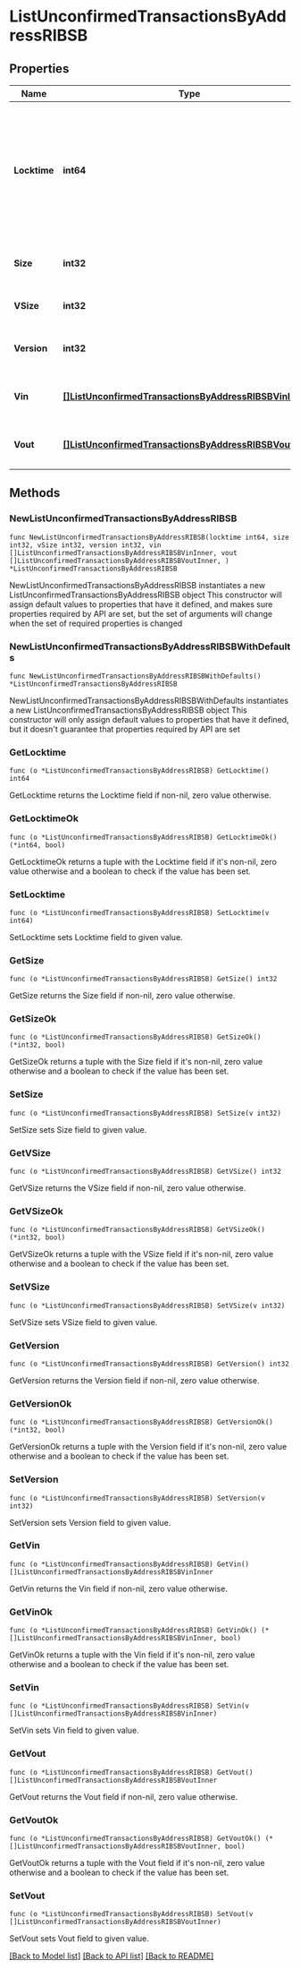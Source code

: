 # ListUnconfirmedTransactionsByAddressRIBSB

## Properties

Name | Type | Description | Notes
------------ | ------------- | ------------- | -------------
**Locktime** | **int64** | Represents the locktime on the transaction on the specific blockchain, i.e. the blockheight at which the transaction is valid. | 
**Size** | **int32** | Represents the total size of this transaction. | 
**VSize** | **int32** | Defines the transaction&#39;s virtual size. | 
**Version** | **int32** | Defines the version of the transaction. | 
**Vin** | [**[]ListUnconfirmedTransactionsByAddressRIBSBVinInner**](ListUnconfirmedTransactionsByAddressRIBSBVinInner.md) | Represents the transaction inputs. | 
**Vout** | [**[]ListUnconfirmedTransactionsByAddressRIBSBVoutInner**](ListUnconfirmedTransactionsByAddressRIBSBVoutInner.md) | Represents the transaction outputs. | 

## Methods

### NewListUnconfirmedTransactionsByAddressRIBSB

`func NewListUnconfirmedTransactionsByAddressRIBSB(locktime int64, size int32, vSize int32, version int32, vin []ListUnconfirmedTransactionsByAddressRIBSBVinInner, vout []ListUnconfirmedTransactionsByAddressRIBSBVoutInner, ) *ListUnconfirmedTransactionsByAddressRIBSB`

NewListUnconfirmedTransactionsByAddressRIBSB instantiates a new ListUnconfirmedTransactionsByAddressRIBSB object
This constructor will assign default values to properties that have it defined,
and makes sure properties required by API are set, but the set of arguments
will change when the set of required properties is changed

### NewListUnconfirmedTransactionsByAddressRIBSBWithDefaults

`func NewListUnconfirmedTransactionsByAddressRIBSBWithDefaults() *ListUnconfirmedTransactionsByAddressRIBSB`

NewListUnconfirmedTransactionsByAddressRIBSBWithDefaults instantiates a new ListUnconfirmedTransactionsByAddressRIBSB object
This constructor will only assign default values to properties that have it defined,
but it doesn't guarantee that properties required by API are set

### GetLocktime

`func (o *ListUnconfirmedTransactionsByAddressRIBSB) GetLocktime() int64`

GetLocktime returns the Locktime field if non-nil, zero value otherwise.

### GetLocktimeOk

`func (o *ListUnconfirmedTransactionsByAddressRIBSB) GetLocktimeOk() (*int64, bool)`

GetLocktimeOk returns a tuple with the Locktime field if it's non-nil, zero value otherwise
and a boolean to check if the value has been set.

### SetLocktime

`func (o *ListUnconfirmedTransactionsByAddressRIBSB) SetLocktime(v int64)`

SetLocktime sets Locktime field to given value.


### GetSize

`func (o *ListUnconfirmedTransactionsByAddressRIBSB) GetSize() int32`

GetSize returns the Size field if non-nil, zero value otherwise.

### GetSizeOk

`func (o *ListUnconfirmedTransactionsByAddressRIBSB) GetSizeOk() (*int32, bool)`

GetSizeOk returns a tuple with the Size field if it's non-nil, zero value otherwise
and a boolean to check if the value has been set.

### SetSize

`func (o *ListUnconfirmedTransactionsByAddressRIBSB) SetSize(v int32)`

SetSize sets Size field to given value.


### GetVSize

`func (o *ListUnconfirmedTransactionsByAddressRIBSB) GetVSize() int32`

GetVSize returns the VSize field if non-nil, zero value otherwise.

### GetVSizeOk

`func (o *ListUnconfirmedTransactionsByAddressRIBSB) GetVSizeOk() (*int32, bool)`

GetVSizeOk returns a tuple with the VSize field if it's non-nil, zero value otherwise
and a boolean to check if the value has been set.

### SetVSize

`func (o *ListUnconfirmedTransactionsByAddressRIBSB) SetVSize(v int32)`

SetVSize sets VSize field to given value.


### GetVersion

`func (o *ListUnconfirmedTransactionsByAddressRIBSB) GetVersion() int32`

GetVersion returns the Version field if non-nil, zero value otherwise.

### GetVersionOk

`func (o *ListUnconfirmedTransactionsByAddressRIBSB) GetVersionOk() (*int32, bool)`

GetVersionOk returns a tuple with the Version field if it's non-nil, zero value otherwise
and a boolean to check if the value has been set.

### SetVersion

`func (o *ListUnconfirmedTransactionsByAddressRIBSB) SetVersion(v int32)`

SetVersion sets Version field to given value.


### GetVin

`func (o *ListUnconfirmedTransactionsByAddressRIBSB) GetVin() []ListUnconfirmedTransactionsByAddressRIBSBVinInner`

GetVin returns the Vin field if non-nil, zero value otherwise.

### GetVinOk

`func (o *ListUnconfirmedTransactionsByAddressRIBSB) GetVinOk() (*[]ListUnconfirmedTransactionsByAddressRIBSBVinInner, bool)`

GetVinOk returns a tuple with the Vin field if it's non-nil, zero value otherwise
and a boolean to check if the value has been set.

### SetVin

`func (o *ListUnconfirmedTransactionsByAddressRIBSB) SetVin(v []ListUnconfirmedTransactionsByAddressRIBSBVinInner)`

SetVin sets Vin field to given value.


### GetVout

`func (o *ListUnconfirmedTransactionsByAddressRIBSB) GetVout() []ListUnconfirmedTransactionsByAddressRIBSBVoutInner`

GetVout returns the Vout field if non-nil, zero value otherwise.

### GetVoutOk

`func (o *ListUnconfirmedTransactionsByAddressRIBSB) GetVoutOk() (*[]ListUnconfirmedTransactionsByAddressRIBSBVoutInner, bool)`

GetVoutOk returns a tuple with the Vout field if it's non-nil, zero value otherwise
and a boolean to check if the value has been set.

### SetVout

`func (o *ListUnconfirmedTransactionsByAddressRIBSB) SetVout(v []ListUnconfirmedTransactionsByAddressRIBSBVoutInner)`

SetVout sets Vout field to given value.



[[Back to Model list]](../README.md#documentation-for-models) [[Back to API list]](../README.md#documentation-for-api-endpoints) [[Back to README]](../README.md)


